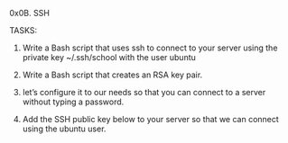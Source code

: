 0x0B. SSH

TASKS:

1. Write a Bash script that uses ssh to connect to your server using the private key ~/.ssh/school with the user ubuntu

2. Write a Bash script that creates an RSA key pair.

3. let’s configure it to our needs so that you can connect to a server without typing a password. 

4. Add the SSH public key below to your server so that we can connect using the ubuntu user.

